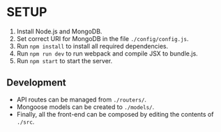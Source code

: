 # SETUP

1. Install Node.js and MongoDB.
2. Set correct URI for MongoDB in the file `./config/config.js`.
3. Run `npm install` to install all required dependencies.
4. Run `npm run dev` to run webpack and compile JSX to bundle.js.
5. Run `npm start` to start the server.

## Development

- API routes can be managed from `./routers/`.
- Mongoose models can be created to `./models/`.
- Finally, all the front-end can be composed by editing the contents of `./src`.
